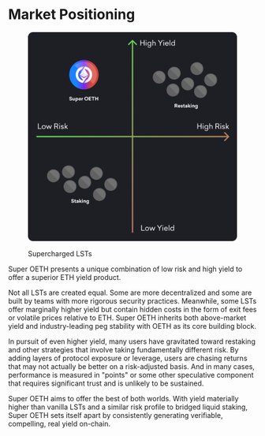 # Market Positioning

<figure><img src="../../.gitbook/assets/matrix (1).svg" alt=""><figcaption><p>Supercharged LSTs</p></figcaption></figure>

Super OETH presents a unique combination of low risk and high yield to offer a superior ETH yield product.

Not all LSTs are created equal. Some are more decentralized and some are built by teams with more rigorous security practices. Meanwhile, some LSTs offer marginally higher yield but contain hidden costs in the form of exit fees or volatile prices relative to ETH. Super OETH inherits both above-market yield and industry-leading peg stability with OETH as its core building block.

In pursuit of even higher yield, many users have gravitated toward restaking and other strategies that involve taking fundamentally different risk. By adding layers of protocol exposure or leverage, users are  chasing returns that may not actually be better on a risk-adjusted basis. And in many cases, performance is measured in "points" or some other speculative component that requires significant trust and is unlikely to be sustained.

Super OETH aims to offer the best of both worlds. With yield materially higher than vanilla LSTs and a similar risk profile to bridged liquid staking, Super OETH sets itself apart by consistently generating verifiable, compelling, real yield on-chain.
